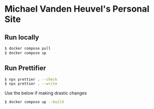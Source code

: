 # Michael Vanden Heuvel's Personal Site

## Run locally

```bash
$ docker compose pull
$ docker compose up
```

## Run Prettifier

```bash
$ npx prettier . --check
$ npx prettier . --write
```

Use the below if making drastic changes

```bash
$ docker compose up --build
```

